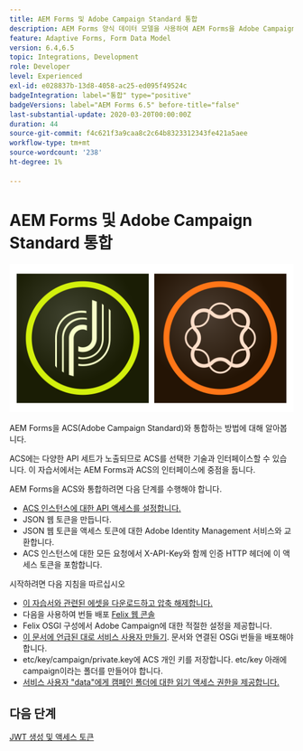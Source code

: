 ```yaml
---
title: AEM Forms 및 Adobe Campaign Standard 통합
description: AEM Forms 양식 데이터 모델을 사용하여 AEM Forms을 Adobe Campaign Standard과 통합하여 ACS 캠페인 프로필 정보 등을 가져옵니다.
feature: Adaptive Forms, Form Data Model
version: 6.4,6.5
topic: Integrations, Development
role: Developer
level: Experienced
exl-id: e028837b-13d8-4058-ac25-ed095f49524c
badgeIntegration: label="통합" type="positive"
badgeVersions: label="AEM Forms 6.5" before-title="false"
last-substantial-update: 2020-03-20T00:00:00Z
duration: 44
source-git-commit: f4c621f3a9caa8c2c64b8323312343fe421a5aee
workflow-type: tm+mt
source-wordcount: '238'
ht-degree: 1%

---
```


# AEM Forms 및 Adobe Campaign Standard 통합

![formsandcampaign](assets/helpx-cards-forms.png)

AEM Forms을 ACS(Adobe Campaign Standard)와 통합하는 방법에 대해 알아봅니다.

ACS에는 다양한 API 세트가 노출되므로 ACS를 선택한 기술과 인터페이스할 수 있습니다. 이 자습서에서는 AEM Forms과 ACS의 인터페이스에 중점을 둡니다.

AEM Forms을 ACS와 통합하려면 다음 단계를 수행해야 합니다.

* [ACS 인스턴스에 대한 API 액세스를 설정합니다.](https://experienceleague.adobe.com/docs/campaign-standard/using/working-with-apis/get-started-apis.html?lang=en)
* JSON 웹 토큰을 만듭니다.
* JSON 웹 토큰을 액세스 토큰에 대한 Adobe Identity Management 서비스와 교환합니다.
* ACS 인스턴스에 대한 모든 요청에서 X-API-Key와 함께 인증 HTTP 헤더에 이 액세스 토큰을 포함합니다.

시작하려면 다음 지침을 따르십시오

* [이 자습서와 관련된 에셋을 다운로드하고 압축 해제합니다.](assets/aem-forms-and-acs-bundles.zip)
* 다음을 사용하여 번들 배포 [Felix 웹 콘솔](http://localhost:4502/system/console/bundles)
* Felix OSGI 구성에서 Adobe Campaign에 대한 적절한 설정을 제공합니다.
* [이 문서에 언급된 대로 서비스 사용자 만들기](/help/forms/adaptive-forms/service-user-tutorial-develop.md). 문서와 연결된 OSGi 번들을 배포해야 합니다.
* etc/key/campaign/private.key에 ACS 개인 키를 저장합니다. etc/key 아래에 campaign이라는 폴더를 만들어야 합니다.
* [서비스 사용자 &quot;data&quot;에게 캠페인 폴더에 대한 읽기 액세스 권한을 제공합니다.](http://localhost:4502/useradmin)

## 다음 단계

[JWT 생성 및 액세스 토큰](partone.md)
